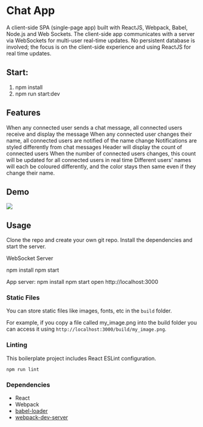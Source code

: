 Chat App
=====================

A client-side SPA (single-page app) built with ReactJS, Webpack, Babel, Node.js and Web Sockets. The client-side app communicates with a server via WebSockets for multi-user real-time updates. No persistent database is involved; the focus is on the client-side experience and using ReactJS for real time updates.

## Start:
1. npm install
2. npm run start:dev


## Features
When any connected user sends a chat message, all connected users receive and display the message
When any connected user changes their name, all connected users are notified of the name change
Notifications are styled differently from chat messages
Header will display the count of connected users
When the number of connected users changes, this count will be updated for all connected users in real time
Different users' names will each be coloured differently, and the color stays then same even if they change their name.

## Demo
![](https://media.giphy.com/media/hQdEEYNowoFrESrjyT/giphy.gif) 


## Usage

Clone the repo and create your own git repo. 
Install the dependencies and start the server.


WebSocket Server

npm install
npm start


App server: 
npm install
npm start
open http://localhost:3000

### Static Files

You can store static files like images, fonts, etc in the `build` folder.

For example, if you copy a file called my_image.png into the build folder you can access it using `http://localhost:3000/build/my_image.png`.

### Linting

This boilerplate project includes React ESLint configuration.

```
npm run lint
```

### Dependencies

* React
* Webpack
* [babel-loader](https://github.com/babel/babel-loader)
* [webpack-dev-server](https://github.com/webpack/webpack-dev-server)
